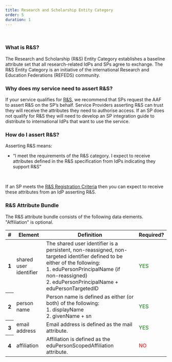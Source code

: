 ```yaml
---
title: Research and Scholarship Entity Category
order: 5
duration: 1
---
```

<br>

### What is R&S?
The Research and Scholarship (R&S) Entity Category establishes a baseline attribute set that all research-related IdPs and SPs agree to exchange. The R&S Entity Category is an initiative of the international Research and Education Federations (REFEDS) community.

### Why does my service need to assert R&S?
If your service qualifies for [R&S](https://refeds.org/category/research-and-scholarship), we recommend that SPs request the AAF to assert R&S on the SP’s behalf. Service Providers asserting R&S can trust they will receive the attributes they need to authorise access. If an SP does not qualify for R&S they will need to develop an SP integration guide to distribute to international IdPs that want to use the service.

### How do I assert R&S?

Asserting R&S means:
<ul class="list-group">
    <li class="list-group-item"><i class="fa fa-check-circle" style="color:green"></i> “I meet the requirements of the R&S category. I expect to receive attributes defined in the R&S specification from IdPs indicating they support R&S”</li>
</ul>
<br>

If an SP meets the [R&S Registration Criteria](https://refeds.org/category/research-and-scholarship) then you can expect to receive these attributes from an IdP asserting R&S.

### R&S Attribute Bundle

The R&S attribute bundle consists of the following data elements. "Affiliation" is optional.

<table class="table">
  <thead>
    <tr>
      <th scope="col">#</th>
      <th scope="col">Element</th>
      <th scope="col">Definition</th>
      <th scope="col">Required?</th>
    </tr>
  </thead>
  <tbody>
    <tr>
      <th scope="row">1</th>
      <td>shared user identifier</td>
      <td>The shared user identifier is a persistent, non-reassigned, non-targeted identifier defined to be either of the following:
        <br>1. eduPersonPrincipalName (if non-reassigned)
        <br>2. eduPersonPrincipalName + eduPersonTargetedID</td>
      <td style="color: green">YES</td>
    </tr>
    <tr>
      <th scope="row">2</th>
      <td>person name</td>
      <td>Person name is defined as either (or both) of the following:
        <br>1. displayName
        <br>2. givenName + sn</td>
      <td style="color: green">YES</td>
    </tr>
    <tr>
      <th scope="row">3</th>
      <td>email address</td>
      <td>Email address is defined as the mail attribute.</td>
      <td style="color: green">YES</td>
    </tr>
    <tr>
      <th scope="row">4</th>
      <td>affiliation</td>
      <td>Affiliation is defined as the eduPersonScopedAffiliation attribute.</td>
      <td style="color: red">NO</td>
    </tr>
  </tbody>
</table>